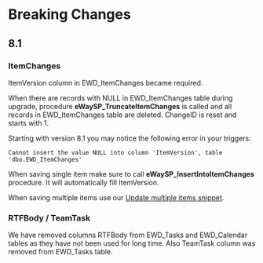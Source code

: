 # Breaking Changes

## 8.1

### ItemChanges

ItemVersion column in EWD_ItemChanges became required.

When there are records with NULL in EWD_ItemChanges table during upgrade, procedure **eWaySP_TruncateItemChanges** is called
and all records in EWD_ItemChanges table are deleted. ChangeID is reset and starts with 1.

Starting with version 8.1 you may notice the following error in your triggers:

```
Cannot insert the value NULL into column 'ItemVersion', table 'dbo.EWD_ItemChanges'
```

When saving single item make sure to call **eWaySP_InsertIntoItemChanges** procedure. It will automatically fill ItemVersion.

When saving multiple items use our [Update multiple items snippet](https://github.com/eway-crm/Snippets).

### RTFBody / TeamTask

We have removed columns RTFBody from EWD_Tasks and EWD_Calendar tables as they have not been used for long time.
Also TeamTask column was removed from EWD_Tasks table.